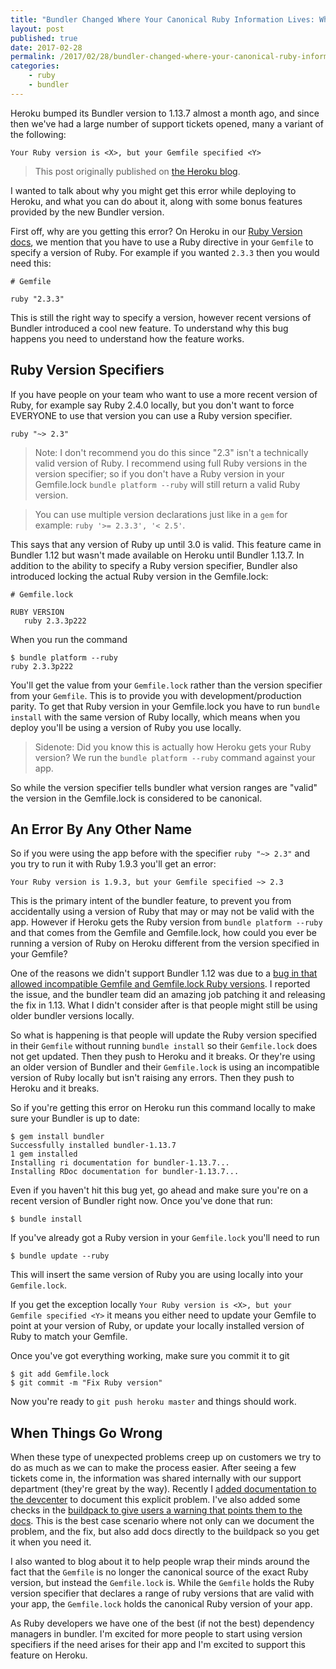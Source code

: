 ```yaml
---
title: "Bundler Changed Where Your Canonical Ruby Information Lives: What You Need to Know"
layout: post
published: true
date: 2017-02-28
permalink: /2017/02/28/bundler-changed-where-your-canonical-ruby-information-lives-what-you-need-to-know/
categories:
    - ruby
    - bundler
---
```


Heroku bumped its Bundler version to 1.13.7 almost a month ago, and since then we've had a large number of support tickets opened, many a variant of the following:

```
Your Ruby version is <X>, but your Gemfile specified <Y>
```

> This post originally published on [the Heroku blog](https://blog.heroku.com/bundler-and-canonical-ruby-version).

I wanted to talk about why you might get this error while deploying to Heroku, and what you can do about it, along with some bonus features provided by the new Bundler version.

First off, why are you getting this error? On Heroku in our [Ruby Version docs](https://devcenter.heroku.com/articles/ruby-versions), we mention that you have to use a Ruby directive in your `Gemfile` to specify a version of Ruby. For example if you wanted `2.3.3` then you would need this:

```
# Gemfile

ruby "2.3.3"
```

This is still the right way to specify a version, however recent versions of Bundler introduced a cool new feature. To understand why this bug happens you need to understand how the feature works.

## Ruby Version Specifiers

If you have people on your team who want to use a more recent version of Ruby, for example say Ruby 2.4.0 locally, but you don't want to force EVERYONE to use that version you can use a Ruby version specifier.

```
ruby "~> 2.3"
```

> Note: I don't recommend you do this since "2.3" isn't a technically valid version of Ruby. I recommend using full Ruby versions in the version specifier; so if you don't have a Ruby version in your Gemfile.lock `bundle platform --ruby` will still return a valid Ruby version.

> You can use multiple version declarations just like in a `gem` for example: `ruby '>= 2.3.3', '< 2.5'`.

This says that any version of Ruby up until 3.0 is valid. This feature came in Bundler 1.12 but wasn't made available on Heroku until Bundler 1.13.7. In addition to the ability to specify a Ruby version specifier, Bundler also introduced locking the actual Ruby version in the Gemfile.lock:

```
# Gemfile.lock

RUBY VERSION
   ruby 2.3.3p222
```

When you run the command

```
$ bundle platform --ruby
ruby 2.3.3p222
```

You'll get the value from your `Gemfile.lock` rather than the version specifier from your `Gemfile`. This is to provide you with development/production parity. To get that Ruby version in your Gemfile.lock you have to run `bundle install` with the same version of Ruby locally, which means when you deploy you'll be using a version of Ruby you use locally.

> Sidenote: Did you know this is actually how Heroku gets your Ruby version? We run the `bundle platform --ruby` command against your app.

So while the version specifier tells bundler what version ranges are "valid" the version in the Gemfile.lock is considered to be canonical.

## An Error By Any Other Name

So if you were using the app before with the specifier `ruby "~> 2.3"` and you try to run it with Ruby 1.9.3 you'll get an error:

```
Your Ruby version is 1.9.3, but your Gemfile specified ~> 2.3
```

This is the primary intent of the bundler feature, to prevent you from accidentally using a version of Ruby that may or may not be valid with the app. However if Heroku gets the Ruby version from `bundle platform --ruby` and that comes from the Gemfile and Gemfile.lock, how could you ever be running a version of Ruby on Heroku different from the version specified in your Gemfile?

One of the reasons we didn't support Bundler 1.12 was due to a [bug in that allowed incompatible Gemfile and Gemfile.lock Ruby versions](https://github.com/bundler/bundler/issues/4627). I reported the issue, and the bundler team did an amazing job patching it and releasing the fix in 1.13. What I didn't consider after is that people might still be using older bundler versions locally.

So what is happening is that people will update the Ruby version specified in their `Gemfile` without running `bundle install` so their `Gemfile.lock` does not get updated. Then they push to Heroku and it breaks. Or they're using an older version of Bundler and their `Gemfile.lock` is using an incompatible version of Ruby locally but isn't raising any errors. Then they push to Heroku and it breaks.

So if you're getting this error on Heroku run this command locally to make sure your Bundler is up to date:

```
$ gem install bundler
Successfully installed bundler-1.13.7
1 gem installed
Installing ri documentation for bundler-1.13.7...
Installing RDoc documentation for bundler-1.13.7...
```

Even if you haven't hit this bug yet, go ahead and make sure you're on a recent version of Bundler right now. Once you've done that run:

```
$ bundle install
```

If you've already got a Ruby version in your `Gemfile.lock` you'll need to run

```
$ bundle update --ruby
```

This will insert the same version of Ruby you are using locally into your `Gemfile.lock`.

If you get the exception locally `Your Ruby version is <X>, but your Gemfile specified <Y>` it means you either need to update your Gemfile to point at your version of Ruby, or update your locally installed version of Ruby to match your Gemfile.

Once you've got everything working, make sure you commit it to git

```
$ git add Gemfile.lock
$ git commit -m "Fix Ruby version"
```

Now you're ready to `git push heroku master` and things should work.

## When Things Go Wrong

When these type of unexpected problems creep up on customers we try to do as much as we can to make the process easier. After seeing a few tickets come in, the information was shared internally with our support department (they're great by the way). Recently I [added documentation to the devcenter](https://devcenter.heroku.com/articles/ruby-versions#your-ruby-version-is-x-but-your-gemfile-specified-y) to document this explicit problem. I've also added some checks in the [buildpack to give users a warning that points them to the docs](https://github.com/heroku/heroku-buildpack-ruby/pull/514). This is the best case scenario where not only can we document the problem, and the fix, but also add docs directly to the buildpack so you get it when you need it.

I also wanted to blog about it to help people wrap their minds around the fact that the `Gemfile` is no longer the canonical source of the exact Ruby version, but instead the `Gemfile.lock` is. While the `Gemfile` holds the Ruby version specifier that declares a range of ruby versions that are valid with your app, the `Gemfile.lock` holds the canonical Ruby version of your app.

As Ruby developers we have one of the best (if not the best) dependency managers in bundler. I'm excited for more people to start using version specifiers if the need arises for their app and I'm excited to support this feature on Heroku.

